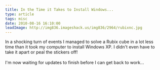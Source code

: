 ```yaml
---
title: In the Time it Takes to Install Windows...
type: article
tags: misc
date: 2010-08-16 16:10:00
leadImage: http://img836.imageshack.us/img836/2964/rubixnc.jpg
---
```

In a shocking turn of events I managed to solve a Rubix cube in a lot less time than it took my computer to install Windows XP.  I didn't even have to take it apart or peal the stickers off!<br /><br />I'm now waiting for updates to finish before I can get back to work...
